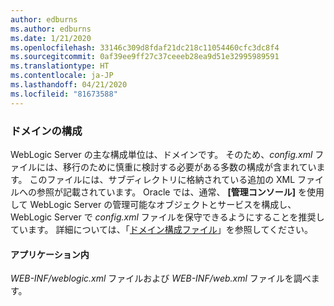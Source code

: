 ```yaml
---
author: edburns
ms.author: edburns
ms.date: 1/21/2020
ms.openlocfilehash: 33146c309d8fdaf21dc218c11054460cfc3dc8f4
ms.sourcegitcommit: 0af39ee9ff27c37ceeeb28ea9d51e32995989591
ms.translationtype: HT
ms.contentlocale: ja-JP
ms.lasthandoff: 04/21/2020
ms.locfileid: "81673588"
---
```

### <a name="domain-configuration"></a>ドメインの構成

WebLogic Server の主な構成単位は、ドメインです。 そのため、*config.xml* ファイルには、移行のために慎重に検討する必要がある多数の構成が含まれています。 このファイルには、サブディレクトリに格納されている追加の XML ファイルへの参照が記載されています。 Oracle では、通常、 **[管理コンソール]** を使用して WebLogic Server の管理可能なオブジェクトとサービスを構成し、WebLogic Server で *config.xml* ファイルを保守できるようにすることを推奨しています。 詳細については、「[ドメイン構成ファイル](https://docs.oracle.com/en/middleware/fusion-middleware/weblogic-server/12.2.1.4/domcf/config_files.html)」を参照してください。

#### <a name="inside-your-application"></a>アプリケーション内

*WEB-INF/weblogic.xml* ファイルおよび *WEB-INF/web.xml* ファイルを調べます。
